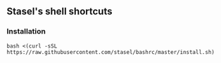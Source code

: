 ## Stasel's shell shortcuts

### Installation
`bash <(curl -sSL https://raw.githubusercontent.com/stasel/bashrc/master/install.sh)`